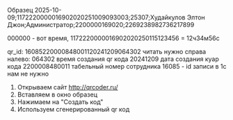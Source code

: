 Образец
2025-10-09;1172220000016902020251009093003;25307;Худайкулов Элтон Джон;Администратор;2200000169020;2269238982736217899

000000 - вот время, 
1172220000016902020250115123456 = 12ч34м56с

qr_id:
16085220000848001120241209064302
читать нужно справа налево:
064302 время создания qr кода
20241209 дата создания куар кода
2200008480011 табельный номер сотрудника
16085 - id записи в 1с нам не нужно

1. Открываем сайт
http://qrcoder.ru/
2. Вставляем в окно образец
3. Нажимаем на "Создать код"
4. Используем сгенерированный qr код